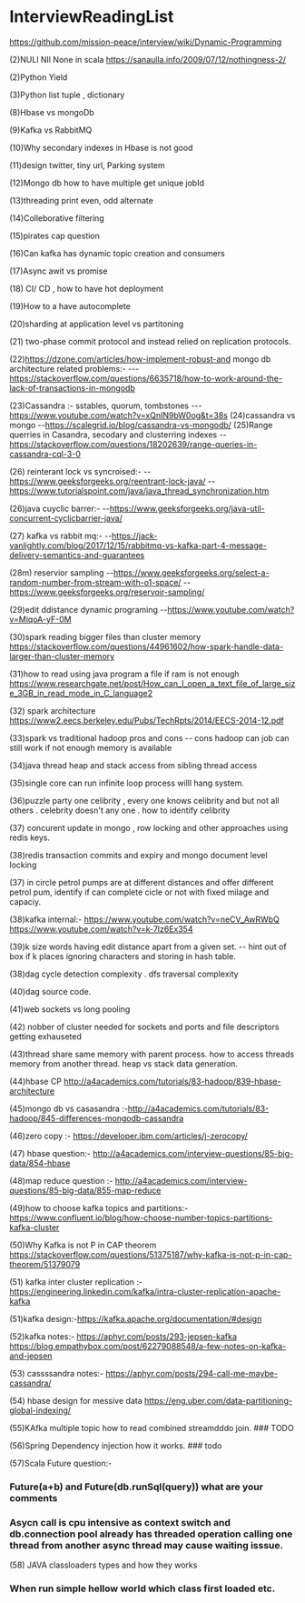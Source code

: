 # InterviewReadingList

https://github.com/mission-peace/interview/wiki/Dynamic-Programming


(2)NULl NIl None in scala
https://sanaulla.info/2009/07/12/nothingness-2/

(2)Python Yield 

(3)Python list tuple , dictionary

(8)Hbase vs mongoDb  

(9)Kafka vs RabbitMQ  

(10)Why secondary indexes in Hbase is not good  

(11)design twitter, tiny url, Parking system

(12)Mongo db how to have multiple get unique jobId

(13)threading print even, odd alternate

(14)Colleborative filtering

(15)pirates cap question

(16)Can kafka has dynamic topic creation and consumers

(17)Async awit vs promise

(18) CI/ CD , how to have hot deployment

(19)How to a have autocomplete 

(20)sharding at application level vs partitoning 

(21) two-phase commit protocol and instead relied on replication protocols.

(22)https://dzone.com/articles/how-implement-robust-and  mongo db architecture related problems:-
---https://stackoverflow.com/questions/6635718/how-to-work-around-the-lack-of-transactions-in-mongodb

(23)Cassandra :- sstables, quorum, tombstones
  --- https://www.youtube.com/watch?v=xQnIN9bW0og&t=38s
(24)cassandra vs mongo
--https://scalegrid.io/blog/cassandra-vs-mongodb/
(25)Range querries in Casandra, secodary and clusterring indexes
-- https://stackoverflow.com/questions/18202639/range-queries-in-cassandra-cql-3-0

(26) reinterant lock vs syncroised:-
  --https://www.geeksforgeeks.org/reentrant-lock-java/
  --https://www.tutorialspoint.com/java/java_thread_synchronization.htm
  
(26)java cuyclic barrer:-
--https://www.geeksforgeeks.org/java-util-concurrent-cyclicbarrier-java/

(27)  kafka vs rabbit mq:-
--https://jack-vanlightly.com/blog/2017/12/15/rabbitmq-vs-kafka-part-4-message-delivery-semantics-and-guarantees

(28m) reservior sampling
--https://www.geeksforgeeks.org/select-a-random-number-from-stream-with-o1-space/
--https://www.geeksforgeeks.org/reservoir-sampling/

(29)edit ddistance dynamic programing
--https://www.youtube.com/watch?v=MiqoA-yF-0M

(30)spark reading bigger files than cluster memory
https://stackoverflow.com/questions/44961602/how-spark-handle-data-larger-than-cluster-memory

(31)how to read using java program a file if ram is not enough
https://www.researchgate.net/post/How_can_I_open_a_text_file_of_large_size_3GB_in_read_mode_in_C_language2

(32) spark architecture
https://www2.eecs.berkeley.edu/Pubs/TechRpts/2014/EECS-2014-12.pdf

(33)spark vs traditional hadoop pros and cons
-- cons hadoop can job can still work if not enough memory is available

(34)java thread heap and stack access from sibling thread access

(35)single core can run infinite loop process willl hang system.

(36)puzzle party one celibrity , every one knows celibrity and but not all others . celebrity doesn't any one .
how to identify celibrity

(37) concurent update in mongo , row locking and other approaches using redis keys.

(38)redis transaction commits and expiry and mongo document level locking

(37) in circle petrol pumps are at different distances and offer different petrol pum, identify if can complete cicle or not with fixed milage and capaciy.

(38)kafka internal:-
https://www.youtube.com/watch?v=neCV_AwRWbQ
https://www.youtube.com/watch?v=k-7lz6Ex354

(39)k size words having edit distance apart from a given set.
-- hint out of box if k places ignoring characters and storing in hash table.

(38)dag cycle detection complexity . dfs traversal complexity

(40)dag source code.

(41)web sockets vs long pooling

(42) nobber of cluster needed for sockets and ports and file descriptors getting exhauseted

(43)thread share same memory with parent process. how to access threads memory from another thread.
heap vs stack data generation.

(44)hbase CP http://a4academics.com/tutorials/83-hadoop/839-hbase-architecture

(45)mongo db vs casasandra :-http://a4academics.com/tutorials/83-hadoop/845-differences-mongodb-cassandra

(46)zero copy :- https://developer.ibm.com/articles/j-zerocopy/

(47)  hbase question:- http://a4academics.com/interview-questions/85-big-data/854-hbase

(48)map reduce question :- http://a4academics.com/interview-questions/85-big-data/855-map-reduce

(49)how to choose kafka topics and partitions:-
https://www.confluent.io/blog/how-choose-number-topics-partitions-kafka-cluster

(50)Why Kafka is not P in CAP theorem
https://stackoverflow.com/questions/51375187/why-kafka-is-not-p-in-cap-theorem/51379079

(51) kafka inter cluster replication :-
https://engineering.linkedin.com/kafka/intra-cluster-replication-apache-kafka

(51)kafka design:-https://kafka.apache.org/documentation/#design

(52)kafka notes:-
https://aphyr.com/posts/293-jepsen-kafka
https://blog.empathybox.com/post/62279088548/a-few-notes-on-kafka-and-jepsen

(53) cassssandra notes:-
https://aphyr.com/posts/294-call-me-maybe-cassandra/

(54) hbase design for messive data
https://eng.uber.com/data-partitioning-global-indexing/

(55)KAfka multiple topic how to read combined streamdddo join. ### TODO

(56)Spring Dependency injection how it works. ### todo

(57)Scala Future question:-
### Future(a+b)  and Future(db.runSql(query))  what are your comments
###  Asycn call is cpu intensive as context switch and db.connection pool already has threaded operation calling one thread from another async thread may cause waiting isssue.

(58) JAVA classloaders types and how they works
### When run simple hellow world which class first loaded etc.


